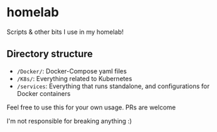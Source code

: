 # homelab
Scripts &amp; other bits I use in my homelab!

## Directory structure
- ``/Docker/``: Docker-Compose yaml files
- ``/K8s/``: Everything related to Kubernetes
- ``/services``: Everything that runs standalone, and configurations for Docker containers

Feel free to use this for your own usage. PRs are welcome

I'm not responsible for breaking anything :)
